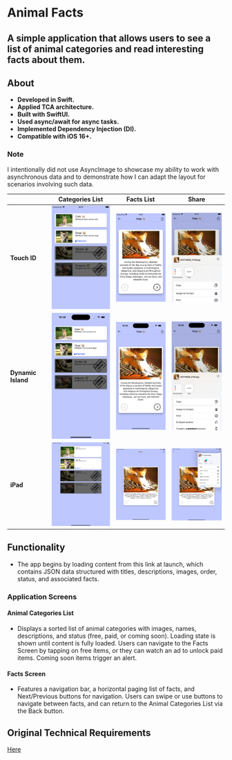 # Animal Facts

## A simple application that allows users to see a list of animal categories and read interesting facts about them.


## About
- **Developed in Swift.**
- **Applied TCA architecture.**
- **Built with SwiftUI.**
- **Used async/await for async tasks.**
- **Implemented Dependency Injection (DI).**
- **Compatible with iOS 16+.**
### Note
I intentionally did not use AsyncImage to showcase my ability to work with asynchronous data and to demonstrate how I can adapt the layout for scenarios involving such data.

|| Categories List | Facts List | Share |
| --- | --- | --- | --- |
| **Touch ID** | <img width="200" alt="image" src="Resources/touch_id3.png"> | <img width="200" alt="image" src="Resources/touch_id1.png"> | <img width="200" alt="image" src="Resources/touch_id2.png"> |
| **Dynamic Island** | <img width="200" alt="image" src="Resources/dynamic_island1.png"> | <img width="200" alt="image" src="Resources/dynamic_island2.png"> | <img width="200" alt="image" src="Resources/dynamic_island3.png"> |
| **iPad** | <img width="200" alt="image" src="Resources/ipad1.png"> | <img width="200" alt="image" src="Resources/ipad2.png"> | <img width="200" alt="image" src="Resources/ipad3.png"> |


## Functionality 

- The app begins by loading content from this link at launch, which contains JSON data structured with titles, descriptions, images, order, status, and associated facts.
### Application Screens
#### Animal Categories List
- Displays a sorted list of animal categories with images, names, descriptions, and status (free, paid, or coming soon).
Loading state is shown until content is fully loaded.
Users can navigate to the Facts Screen by tapping on free items, or they can watch an ad to unlock paid items. Coming soon items trigger an alert.

#### Facts Screen
- Features a navigation bar, a horizontal paging list of facts, and Next/Previous buttons for navigation.
Users can swipe or use buttons to navigate between facts, and can return to the Animal Categories List via the Back button.

## Original Technical Requirements
[Here](https://github.com/AppSci/promova-test-task-iOS)
